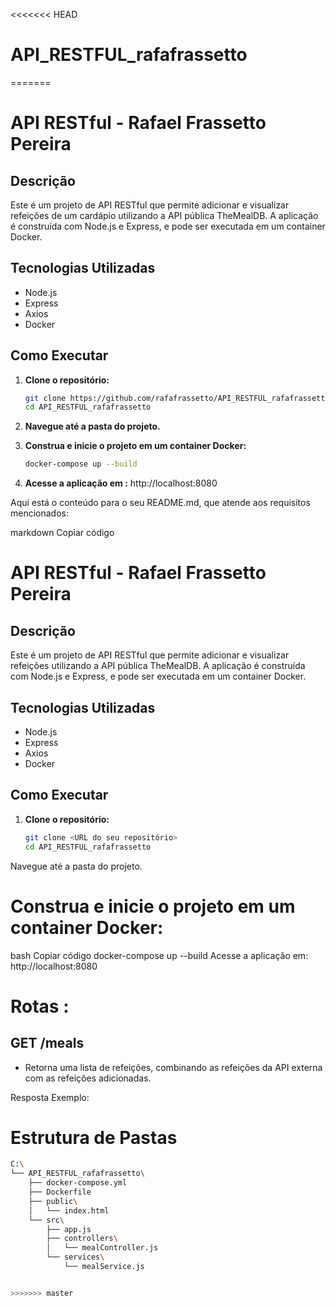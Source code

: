 <<<<<<< HEAD
# API_RESTFUL_rafafrassetto
=======
# API RESTful - Rafael Frassetto Pereira

## Descrição

Este é um projeto de API RESTful que permite adicionar e visualizar refeições de um cardápio utilizando a API pública TheMealDB. A aplicação é construída com Node.js e Express, e pode ser executada em um container Docker.

## Tecnologias Utilizadas

- Node.js
- Express
- Axios
- Docker

## Como Executar

1. **Clone o repositório:**
   ```bash
   git clone https://github.com/rafafrassetto/API_RESTFUL_rafafrassetto.git
   cd API_RESTFUL_rafafrassetto

2. **Navegue até a pasta do projeto.**

3. **Construa e inicie o projeto em um container Docker:**
   ```bash
   docker-compose up --build

4. **Acesse a aplicação em :**  http://localhost:8080


Aqui está o conteúdo para o seu README.md, que atende aos requisitos mencionados:

markdown
Copiar código
# API RESTful - Rafael Frassetto Pereira

## Descrição

Este é um projeto de API RESTful que permite adicionar e visualizar refeições utilizando a API pública TheMealDB. A aplicação é construída com Node.js e Express, e pode ser executada em um container Docker.

## Tecnologias Utilizadas

- Node.js
- Express
- Axios
- Docker

## Como Executar

1. **Clone o repositório:**
   ```bash
   git clone <URL do seu repositório>
   cd API_RESTFUL_rafafrassetto
Navegue até a pasta do projeto.

# Construa e inicie o projeto em um container Docker:

bash
Copiar código
docker-compose up --build
Acesse a aplicação em: http://localhost:8080



# Rotas :

## GET /meals

- Retorna uma lista de refeições, combinando as refeições da API externa com as refeições adicionadas.


Resposta Exemplo:




# Estrutura de Pastas

```bash
C:\
└── API_RESTFUL_rafafrassetto\
    ├── docker-compose.yml
    ├── Dockerfile
    ├── public\
    │   └── index.html
    └── src\
        ├── app.js
        ├── controllers\
        │   └── mealController.js
        └── services\
            └── mealService.js


>>>>>>> master
